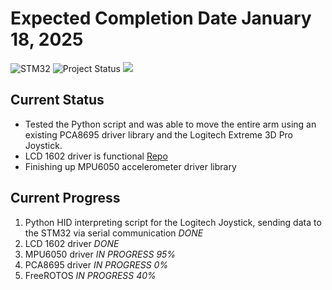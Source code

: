 # Expected Completion Date January 18, 2025
![STM32](https://img.shields.io/badge/Microcontroller-STM32-white)
![Project Status](https://img.shields.io/badge/Project-In%20Progress-yellow)
![](https://geps.dev/progress/60)

## Current Status
* Tested the Python script and was able to move the entire arm using an existing PCA8695 driver library and the Logitech Extreme 3D Pro Joystick.
* LCD 1602 driver is functional [Repo](https://github.com/simarubhi/LCD1602_Driver_STM32)
* Finishing up MPU6050 accelerometer driver library


## Current Progress
1. Python HID interpreting script for the Logitech Joystick, sending data to the STM32 via serial communication _DONE_
2. LCD 1602 driver _DONE_
3. MPU6050 driver _IN PROGRESS 95%_
4. PCA8695 driver _IN PROGRESS 0%_
5. FreeROTOS _IN PROGRESS 40%_
